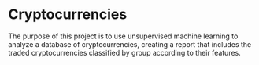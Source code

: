 # Cryptocurrencies



The purpose of this project is to use unsupervised machine learning to analyze a database of cryptocurrencies, creating a report that includes the traded cryptocurrencies classified by group according to their features. 
